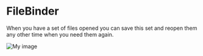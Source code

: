 FileBinder
==========
When you have a set of files opened you can save this set and reopen them any other time when you need them again.

![My image](https://raw.github.com/JeroenVdb/FileBinder/master/filebinder-screenshots.png)
